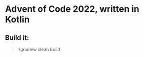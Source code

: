 Advent of Code 2022, written in Kotlin
======================================

Build it:
---------

> ./gradlew clean build

